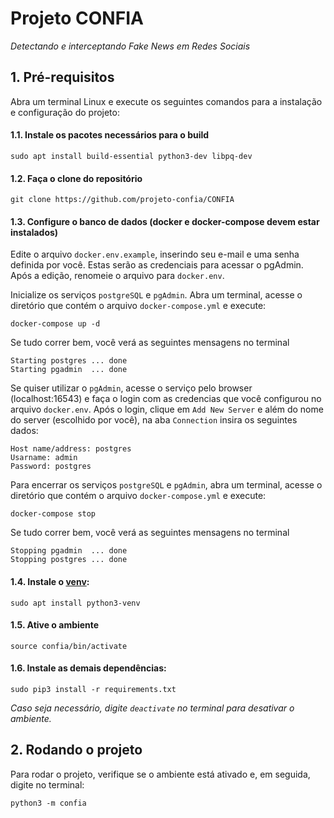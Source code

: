 # Projeto CONFIA

*Detectando e interceptando Fake News em Redes Sociais*

## 1. Pré-requisitos

Abra um terminal Linux e execute os seguintes comandos para a instalação e configuração do projeto:

#### 1.1. Instale os pacotes necessários para o build

```
sudo apt install build-essential python3-dev libpq-dev
```

#### 1.2. Faça o clone do repositório

```
git clone https://github.com/projeto-confia/CONFIA
```

#### 1.3. Configure o banco de dados (docker e docker-compose devem estar instalados)

Edite o arquivo `docker.env.example`, inserindo seu e-mail e uma senha definida por você. Estas serão as credenciais para acessar o pgAdmin. Após a edição, renomeie o arquivo para `docker.env`.

Inicialize os serviços `postgreSQL` e `pgAdmin`. Abra um terminal, acesse o diretório que contém o arquivo `docker-compose.yml` e execute:

```
docker-compose up -d
```

Se tudo correr bem, você verá as seguintes mensagens no terminal

```
Starting postgres ... done
Starting pgadmin  ... done
```

Se quiser utilizar o `pgAdmin`, acesse o serviço pelo browser (localhost:16543) e faça o login com as credencias que você configurou no arquivo `docker.env`. Após o login, clique em `Add New Server` e além do nome do server (escolhido por você), na aba `Connection` insira os seguintes dados:

```
Host name/address: postgres
Usarname: admin
Password: postgres
```

Para encerrar os serviços `postgreSQL` e `pgAdmin`, abra um terminal, acesse o diretório que contém o arquivo `docker-compose.yml` e execute:

```
docker-compose stop
```

Se tudo correr bem, você verá as seguintes mensagens no terminal

```
Stopping pgadmin  ... done
Stopping postgres ... done
```

#### 1.4. Instale o [venv](https://docs.python.org/3/library/venv.html):

```
sudo apt install python3-venv
```

#### 1.5. Ative o ambiente

```
source confia/bin/activate
```

#### 1.6. Instale as demais dependências:

```
sudo pip3 install -r requirements.txt
```

*Caso seja necessário, digite `deactivate` no terminal para desativar o ambiente.* 

## 2. Rodando o projeto

Para rodar o projeto, verifique se o ambiente está ativado e, em seguida, digite no terminal:

```
python3 -m confia
```
